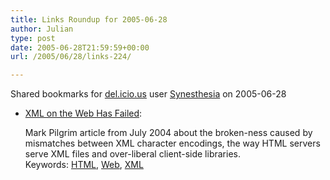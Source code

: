 ```yaml
---
title: Links Roundup for 2005-06-28
author: Julian
type: post
date: 2005-06-28T21:59:59+00:00
url: /2005/06/28/links-224/

---
```

Shared bookmarks for [del.icio.us][1] user  [Synesthesia][2] on 2005-06-28

  * [XML on the Web Has Failed][3]:
  
    Mark Pilgrim article from July 2004 about the broken-ness caused by mismatches between XML character encodings, the way HTML servers serve XML files and over-liberal client-side libraries.   
    Keywords: [HTML][4], [Web][5], [XML][6]

 [1]: http://del.icio.us/
 [2]: http://del.icio.us/synesthesia
 [3]: http://www.xml.com/pub/a/2004/07/21/dive.html "http://www.xml.com/pub/a/2004/07/21/dive.html"
 [4]: http://del.icio.us/synesthesia/HTML
 [5]: http://del.icio.us/synesthesia/Web
 [6]: http://del.icio.us/synesthesia/XML